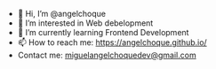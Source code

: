 - 👋 Hi, I’m @angelchoque
- 👀 I’m interested in Web debelopment
- 🌱 I’m currently learning Frontend Development
- 📫 How to reach me: https://angelchoque.github.io/
- Contact me: miguelangelchoquedev@gmail.com

<!---
angelchoque/angelchoque is a ✨ special ✨ repository because its `README.md` (this file) appears on your GitHub profile.
You can click the Preview link to take a look at your changes.
--->
